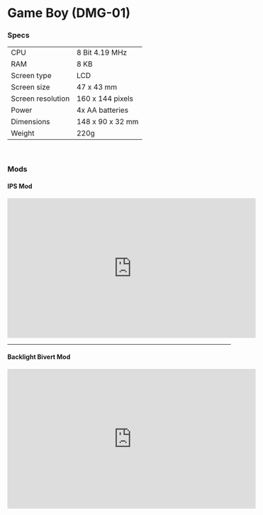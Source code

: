 # Game Boy (DMG-01)

### Specs
|||
|-----|---------------|
| CPU | 8 Bit 4.19 MHz|
| RAM | 8 KB |
| Screen type | LCD |
| Screen size | 47 x 43 mm |
| Screen resolution | 160 x 144 pixels |
| Power | 4x AA batteries |
| Dimensions | 148 x 90 x 32 mm |
| Weight | 220g |

&nbsp;

### Mods

#### IPS Mod

<iframe width="560" height="315" src="https://www.youtube.com/embed/OUuLdxbWCvo" title="YouTube video player" frameborder="0" allow="accelerometer; autoplay; clipboard-write; encrypted-media; gyroscope; picture-in-picture; web-share" allowfullscreen></iframe>

----

#### Backlight Bivert Mod

<iframe width="560" height="315" src="https://www.youtube.com/embed/-jXil6uLJH0" title="YouTube video player" frameborder="0" allow="accelerometer; autoplay; clipboard-write; encrypted-media; gyroscope; picture-in-picture; web-share" allowfullscreen></iframe>
